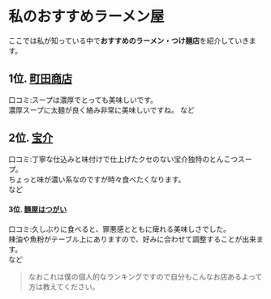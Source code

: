 # 私のおすすめラーメン屋

ここでは私が知っている中で**おすすめのラーメン・つけ麺店**を紹介していきます。

## 1位. [町田商店](1.md)
口コミ:スープは濃厚でとっても美味しいです。  
濃厚スープに太麺が良く絡み非常に美味しいですね。  など
## 2位. [宝介](2.md)
口コミ:丁寧な仕込みと味付けで仕上げたクセのない宝介独特のとんこつスープ。  
ちょっと味が濃い系なのですが時々食べたくなります。  
など

#### 3位. [麺屋はつがい](3.md)
口コミ:久しぶりに食べると、罪悪感とともに痺れる美味しさでした。  
辣油や魚粉がテーブル上にありますので、好みに合わせて調整することが出来ます。  
など  
> なおこれは僕の個人的なランキングですので自分もこんなお店あるよって方は教えてください。